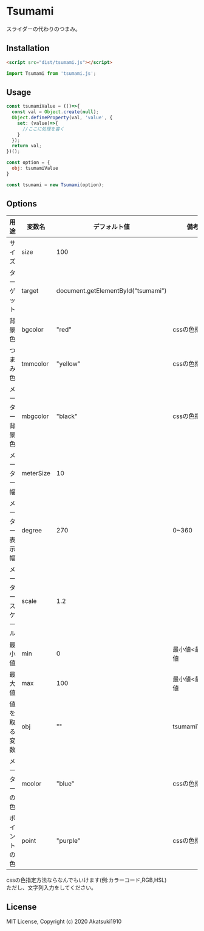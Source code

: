 # Tsumami
スライダーの代わりのつまみ。

## Installation

```html
<script src="dist/tsumami.js"></script>
```

```js
import Tsumami from 'tsumami.js';
```

## Usage

```js
const tsumamiValue = (()=>{
  const val = Object.create(null);
  Object.defineProperty(val, 'value', {
    set: (value)=>{
      //ここに処理を書く
    }
  });
  return val;
})();

const option = {
  obj: tsumamiValue
}

const tsumami = new Tsumami(option);
```

## Options
|用途|変数名|デフォルト値|備考|
|-|-|-|-|
|サイズ|size|100||
|ターゲット|target|document.getElementById("tsumami")||
|背景色|bgcolor|"red"|cssの色指定<sup>[1](#note1)</sup>|
|つまみ色|tmmcolor|"yellow"|cssの色指定<sup>[1](#note1)</sup>|
|メーター背景色|mbgcolor|"black"|cssの色指定<sup>[1](#note1)</sup>|
|メーター幅|meterSize|10||
|メーター表示幅|degree|270|0~360|
|メータースケール|scale|1.2||
|最小値|min|0|最小値<最大値|
|最大値|max|100|最小値<最大値|
|値を取る変数|obj|""|tsumamiValue|
|メーターの色|mcolor|"blue"|cssの色指定<sup>[1](#note1)</sup>|
|ポイントの色|point|"purple"|cssの色指定<sup>[1](#note1)</sup>|

<p id="note1">
cssの色指定方法ならなんでもいけます(例:カラーコード,RGB,HSL)<br>
ただし、文字列入力をしてください。
</p>

##  License
MIT License, Copyright (c) 2020 Akatsuki1910